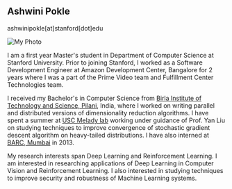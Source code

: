 ## Ashwini Pokle

ashwinipokle[at]stanford[dot]edu

![My Photo]({{site.url}}/assets/MyPhoto.png)

I am a first year Master's student in Department of Computer Science at Stanford University. Prior to joining Stanford, I worked as a Software Development Engineer at Amazon Development Center, Bangalore for 2 years where I was a part of the Prime Video team and Fulfillment Center Technologies team. 

I received my Bachelor's in Computer Science from [Birla Institute of Technology and Science, Pilani](http://www.bits-pilani.ac.in/), India, where I worked on writing parallel and distributed versions of dimensionality reduction algorithms. I have spent a summer at [USC Melady lab](http://www-bcf.usc.edu/~liu32/melady.html) working under guidance of Prof. Yan Liu on studying techniques to improve convergence of stochastic gradient descent algorithm on heavy-tailed distributions. I have also interned at [BARC, Mumbai](http://www.barc.gov.in/) in 2013.

My research interests span Deep Learning and Reinforcement Learning. I am interested in researching applications of Deep Learning in Computer Vision and Reinforcement Learning. I also interested in studying techniques to improve security and robustness of Machine Learning systems.
